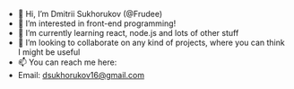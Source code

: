 - 👋 Hi, I’m Dmitrii Sukhorukov (@Frudee)
- 👀 I’m interested in front-end programming!
- 🌱 I’m currently learning react, node.js and lots of other stuff
- 💞️ I’m looking to collaborate on any kind of projects, where you can think I might be useful
- 📫 You can reach me here:
- Email: dsukhorukov16@gmail.com


